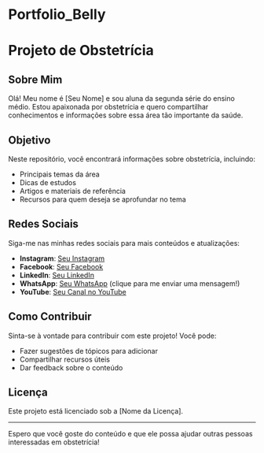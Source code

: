 # Portfolio_Belly
# Projeto de Obstetrícia

## Sobre Mim

Olá! Meu nome é [Seu Nome] e sou aluna da segunda série do ensino médio. Estou apaixonada por obstetrícia e quero compartilhar conhecimentos e informações sobre essa área tão importante da saúde.

## Objetivo

Neste repositório, você encontrará informações sobre obstetrícia, incluindo:

- Principais temas da área
- Dicas de estudos
- Artigos e materiais de referência
- Recursos para quem deseja se aprofundar no tema

## Redes Sociais

Siga-me nas minhas redes sociais para mais conteúdos e atualizações:

- **Instagram**: [Seu Instagram](https://instagram.com/seu_perfil)
- **Facebook**: [Seu Facebook](https://facebook.com/seu_perfil)
- **LinkedIn**: [Seu LinkedIn](https://linkedin.com/in/seu_perfil)
- **WhatsApp**: [Seu WhatsApp](https://wa.me/seu_numero) (clique para me enviar uma mensagem!)
- **YouTube**: [Seu Canal no YouTube](https://youtube.com/c/seu_canal)

## Como Contribuir

Sinta-se à vontade para contribuir com este projeto! Você pode:

- Fazer sugestões de tópicos para adicionar
- Compartilhar recursos úteis
- Dar feedback sobre o conteúdo

## Licença

Este projeto está licenciado sob a [Nome da Licença].

---

Espero que você goste do conteúdo e que ele possa ajudar outras pessoas interessadas em obstetrícia!

